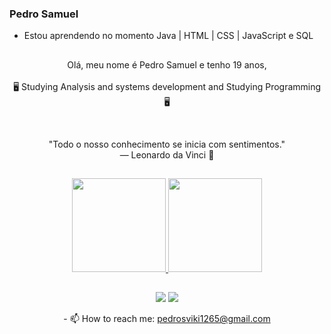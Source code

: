### Pedro Samuel

- Estou aprendendo no momento Java | HTML | CSS | JavaScript e SQL
##

<!-- ABOUT OF ME -->
<p align="center" style="text-align: center;">
Olá, meu nome é Pedro Samuel e tenho 19 anos,<br><br> 🖥 Studying Analysis and systems development and Studying Programming 🖥
</p>
<!-- QUOTE -->
<br>
<p align="center">
"Todo o nosso conhecimento se inicia com sentimentos."
<br>
― Leonardo da Vinci 🧠
</p>

##

<div align="center">
  <a href="https://github.com/PsSave">
  <img height="150em" src="https://github-readme-stats.vercel.app/api?username=PsSave&show_icons=true&theme=dark&include_all_commits=true&count_private=true"/>
  <img height="150em" src="https://github-readme-stats.vercel.app/api/top-langs/?username=PsSave&layout=compact&langs_count=7&theme=dark"/>
</div>

##
<div align="center">
  <a href="https://www.instagram.com/0000001save/" target="_blank"><img src="https://img.shields.io/badge/-Instagram-%23E4405F?style=for-the-badge&logo=instagram&logoColor=white" target="_blank"></a>
  <a href="https://www.linkedin.com/in/pedro-samuel-soares-sim%C3%A3o-b3a76a223/" target="_blank"><img src="https://img.shields.io/badge/-LinkedIn-%230077B5?style=for-the-badge&logo=linkedin&logoColor=white" target="_blank"></a>
</div>


<p align="center">
- 📫 How to reach me: <a href="mailto:pedrosviki1265@gmail.com">pedrosviki1265@gmail.com</a>
</p>
